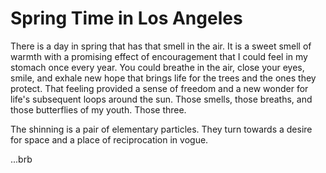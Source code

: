 # Spring Time in Los Angeles

There is a day in spring that has that smell in the air. It is a sweet smell of warmth with a promising effect of encouragement that I could feel in my stomach once every year. You could breathe in the air, close your eyes, smile, and exhale new hope that brings life for the trees and the ones they protect. That feeling provided a sense of freedom and a new wonder for life's subsequent loops around the sun. Those smells, those breaths, and those butterflies of my youth. Those three.

The shinning is a pair of elementary particles. They turn towards a desire for space and a place of reciprocation in vogue.

...brb
